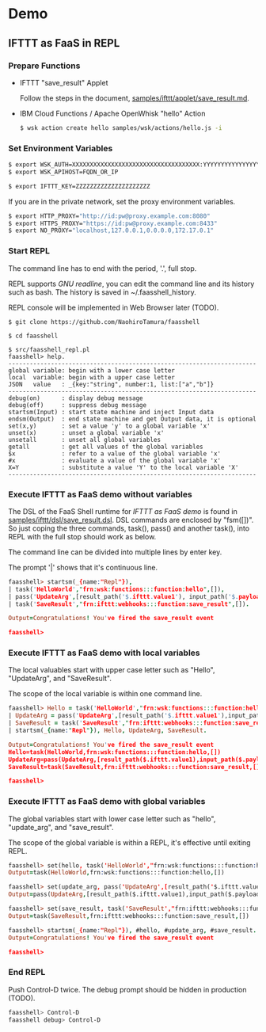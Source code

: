 # Demo

## IFTTT as FaaS in REPL

### Prepare Functions

* IFTTT "save_result" Applet

  Follow the steps in the document, [samples/ifttt/applet/save_result.md](./ifttt/applet/save_result.md).

* IBM Cloud Functions / Apache OpenWhisk "hello" Action

  ```sh
  $ wsk action create hello samples/wsk/actions/hello.js -i
  ```

### Set Environment Variables

```sh
$ export WSK_AUTH=XXXXXXXXXXXXXXXXXXXXXXXXXXXXXXXXXXXX:YYYYYYYYYYYYYYYYYYYYYYYYYYYYYYYYYYYYYYYYYYYYYYYYYYYYYYYYYYYYYYYY
$ export WSK_APIHOST=FQDN_OR_IP

$ export IFTTT_KEY=ZZZZZZZZZZZZZZZZZZZZZ
```

If you are in the private network, set the proxy environment variables.

```sh
$ export HTTP_PROXY="http://id:pw@proxy.example.com:8080"
$ export HTTPS_PROXY="https://id:pw@proxy.example.com:8433"
$ export NO_PROXY="localhost,127.0.0.1,0.0.0.0,172.17.0.1"
```

### Start REPL

The command line has to end with the period, '.', full stop.

REPL supports *GNU readline*, you can edit the command line and its history such as bash. The history is saved in ~/.faasshell_history.

REPL console will be implemented in Web Browser later (TODO).

```
$ git clone https://github.com/NaohiroTamura/faasshell

$ cd faasshell

$ src/faasshell_repl.pl
faasshell> help.
----------------------------------------------------------------------
global variable: begin with a lower case letter
local  variable: begin with a upper case letter
JSON   value   : _{key:"string", number:1, list:["a","b"]}
----------------------------------------------------------------------
debug(on)      : display debug message
debug(off)     : suppress debug message
startsm(Input) : start state machine and inject Input data
endsm(Output)  : end state machine and get Output data, it is optional
set(x,y)       : set a value 'y' to a global variable 'x'
unset(x)       : unset a global variable 'x'
unsetall       : unset all global variables
getall         : get all values of the global variables
$x             : refer to a value of the global variable 'x'
#x             : evaluate a value of the global variable 'x'
X=Y            : substitute a value 'Y' to the local variable 'X'
----------------------------------------------------------------------
```

### Execute IFTTT as FaaS demo without variables

The DSL of the FaaS Shell runtime for *IFTTT as FaaS demo* is found in [samples/ifttt/dsl/save_result.dsl](./ifttt/dsl/save_result.dsl). DSL commands are enclosed by "fsm([])". 
So just coping the three commands, task(), pass() and another task(), into REPL with the full stop should work as below.

The command line can be divided into multiple lines by enter key.

The prompt '\|' shows that it's continuous line.

```prolog
faasshell> startsm(_{name:"Repl"}),
| task('HelloWorld',"frn:wsk:functions:::function:hello",[]),
| pass('UpdateArg',[result_path('$.ifttt.value1'), input_path('$.payload'), output_path('$.ifttt')]),
| task('SaveResult',"frn:ifttt:webhooks:::function:save_result",[]).

Output=Congratulations! You've fired the save_result event

faasshell>

```

### Execute IFTTT as FaaS demo with local variables

The local valuables start with upper case letter such as "Hello", "UpdateArg", and "SaveResult".

The scope of the local variable is within one command line.

```prolog
faasshell> Hello = task('HelloWorld',"frn:wsk:functions:::function:hello",[]),
| UpdateArg = pass('UpdateArg',[result_path('$.ifttt.value1'),input_path('$.payload'),output_path('$.ifttt')]),
| SaveResult = task('SaveResult',"frn:ifttt:webhooks:::function:save_result",[]),
| startsm(_{name:"Repl"}), Hello, UpdateArg, SaveResult.

Output=Congratulations! You've fired the save_result event
Hello=task(HelloWorld,frn:wsk:functions:::function:hello,[])
UpdateArg=pass(UpdateArg,[result_path($.ifttt.value1),input_path($.payload),output_path($.ifttt)])
SaveResult=task(SaveResult,frn:ifttt:webhooks:::function:save_result,[])

faasshell>
```

### Execute IFTTT as FaaS demo with global variables

The global variables start with lower case letter such as "hello", "update_arg", and "save_result".

The scope of the global variable is within a REPL, it's effective until exiting REPL.

```prolog
faasshell> set(hello, task('HelloWorld',"frn:wsk:functions:::function:hello",[])).
Output=task(HelloWorld,frn:wsk:functions:::function:hello,[])

faasshell> set(update_arg, pass('UpdateArg',[result_path('$.ifttt.value1'),input_path('$.payload'),output_path('$.ifttt')])).
Output=pass(UpdateArg,[result_path($.ifttt.value1),input_path($.payload),output_path($.ifttt)])

faasshell> set(save_result, task('SaveResult',"frn:ifttt:webhooks:::function:save_result",[])).
Output=task(SaveResult,frn:ifttt:webhooks:::function:save_result,[])

faasshell> startsm(_{name:"Repl"}), #hello, #update_arg, #save_result.
Output=Congratulations! You've fired the save_result event

faasshell>
```

### End REPL

Push Control-D twice. The debug prompt should be hidden in production (TODO).

```sh
faasshell> Control-D
faasshell debug> Control-D
```
